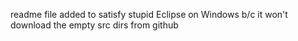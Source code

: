readme file added to satisfy stupid Eclipse on Windows b/c
it won't download the empty src dirs from github